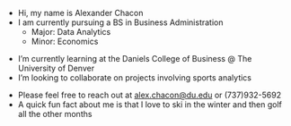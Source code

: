 * Hi, my name is Alexander Chacon
* I am currently pursuing a BS in Business Administration
    * Major: Data Analytics
    * Minor: Economics
- I’m currently learning at the Daniels College of Business @ The University of Denver
- I’m looking to collaborate on projects involving sports analytics 
* Please feel free to reach out at alex.chacon@du.edu or (737)932-5692
* A quick fun fact about me is that I love to ski in the winter and then golf all the other months

<!---
alexchacondu/alexchacondu is a ✨ special ✨ repository because its `README.md` (this file) appears on your GitHub profile.
You can click the Preview link to take a look at your changes.
--->
